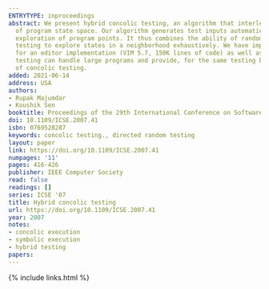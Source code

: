 ```yaml
---
ENTRYTYPE: inproceedings
abstract: We present hybrid concolic testing, an algorithm that interleaves random testing with concolic execution to obtain both a deep and a wide exploration
  of program state space. Our algorithm generates test inputs automatically by interleaving random testing until saturation with bounded exhaustive symbolic
  exploration of program points. It thus combines the ability of random search to reach deep program states quickly together with the ability of concolic
  testing to explore states in a neighborhood exhaustively. We have implemented our algorithm on top of CUTE and applied it to obtain better branch coverage
  for an editor implementation (VIM 5.7, 150K lines of code) as well as a data structure implementation in C. Our experiments suggest that hybrid concolic
  testing can handle large programs and provide, for the same testing budget, almost 4\texttimes  the branch coverage than random testing and almost 2\texttimes  that
  of concolic testing.
added: 2021-06-14
address: USA
authors:
- Rupak Majumdar
- Koushik Sen
booktitle: Proceedings of the 29th International Conference on Software Engineering
doi: 10.1109/ICSE.2007.41
isbn: 0769528287
keywords: concolic testing., directed random testing
layout: paper
link: https://doi.org/10.1109/ICSE.2007.41
numpages: '11'
pages: 416-426
publisher: IEEE Computer Society
read: false
readings: []
series: ICSE '07
title: Hybrid concolic testing
url: https://doi.org/10.1109/ICSE.2007.41
year: 2007
notes:
- concolic execution
- symbolic execution
- hybrid testing
papers:
---
```

{% include links.html %}
